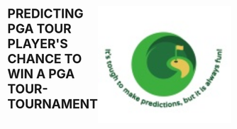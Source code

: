 <div>
<img src="images/Capstone_proj_logo.jpeg" alt="isolated"  width="300px" align="right">
<h1> PREDICTING PGA TOUR PLAYER'S CHANCE TO WIN A PGA TOUR-TOURNAMENT</h1>
<p text-align= "center"
This python application using jupyter notebook to predict the chance of any pga tour player to win a tournamet using the supervized machine learning algorithm "logistic regression". The dataset was obtained by doing web scraping in the offical website of the PGA Tour (https://www.pgatour.com/stats), which contained the statistics collected from the tournaments played since 1980. In this particular application, the statistics used were from 2011-2011, i.e., covering only 10 years span.</p>
</div>

